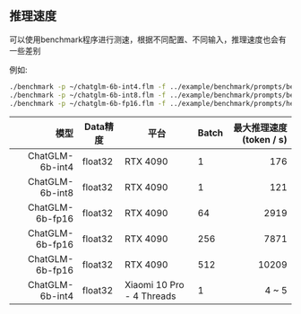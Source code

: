 ## 推理速度

可以使用benchmark程序进行测速，根据不同配置、不同输入，推理速度也会有一些差别

例如:

``` sh
./benchmark -p ~/chatglm-6b-int4.flm -f ../example/benchmark/prompts/beijing.txt -b 1
./benchmark -p ~/chatglm-6b-int8.flm -f ../example/benchmark/prompts/beijing.txt -b 1
./benchmark -p ~/chatglm-6b-fp16.flm -f ../example/benchmark/prompts/hello.txt -b 512 -l 18
```

|              模型 | Data精度 | 平台               | Batch    | 最大推理速度(token / s) |
|-----------------:|---------|--------------------|-----------|---------------------:|
| ChatGLM-6b-int4  | float32 |  RTX 4090          |         1 |                  176 |
| ChatGLM-6b-int8  | float32 |  RTX 4090          |         1 |                  121 |
| ChatGLM-6b-fp16  | float32 |  RTX 4090          |        64 |                 2919 |
| ChatGLM-6b-fp16  | float32 |  RTX 4090          |       256 |                 7871 |
| ChatGLM-6b-fp16  | float32 |  RTX 4090          |       512 |                10209 |
| ChatGLM-6b-int4  | float32 |  Xiaomi 10 Pro - 4 Threads | 1 |                4 ~ 5 |
